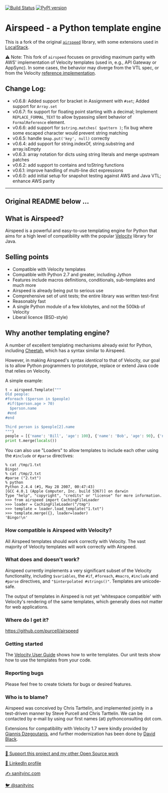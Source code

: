 [![Build Status](https://github.com/localstack/airspeed/actions/workflows/main.yml/badge.svg)](https://github.com/localstack/airspeed/actions)
[![PyPI version](https://img.shields.io/pypi/v/airspeed-ext.svg)](https://pypi.org/project/airspeed-ext/)

# Airspeed - a Python template engine

This is a fork of the original [`airspeed`](https://github.com/purcell/airspeed) library, with some extensions used in [LocalStack](https://github.com/localstack/localstack).

⚠️ Note: This fork of `airspeed` focuses on providing maximum parity with AWS' implementation of Velocity templates (used in, e.g., API Gateway or AppSync). In some cases, the behavior may diverge from the VTL spec, or from the Velocity [reference implementation](https://velocity.apache.org/download.cgi).

## Change Log:
* v0.6.8: Added support for bracket in Assignment with `#set`; Added support for `Array.set`
* v0.6.7: fix support for floating point starting with a decimal; Implement `REPLACE_FORMAL_TEXT` to allow bypassing silent behavior of `FormalReference` element.
* v0.6.6: add support for `$string.matches( $pattern )`; fix bug where some escaped character would prevent string matching
* v0.6.5: handle `$map.put('key', null)` correctly
* v0.6.4: add support for string.indexOf, string.substring and array.isEmpty
* v0.6.3: array notation for dicts using string literals and merge upstream patches
* v0.6.2: add support to contains and toString functions
* v0.6.1: improve handling of multi-line dict expressions
* v0.6.0: add initial setup for snapshot testing against AWS and Java VTL; enhance AWS parity

---
Original README below ...
---

## What is Airspeed?

Airspeed is a powerful and easy-to-use templating engine for Python
that aims for a high level of compatibility with the popular
[Velocity](http://velocity.apache.org/engine/devel/user-guide.html)
library for Java.

## Selling points

* Compatible with Velocity templates
* Compatible with Python 2.7 and greater, including Jython
* Features include macros definitions, conditionals, sub-templates and much more
* Airspeed is already being put to serious use
* Comprehensive set of unit tests; the entire library was written test-first
* Reasonably fast
* A single Python module of a few kilobytes, and not the 500kb of Velocity
* Liberal licence (BSD-style)

## Why another templating engine?

A number of excellent templating mechanisms already exist for Python,
including [Cheetah](http://www.cheetahtemplate.org/), which has a
syntax similar to Airspeed.

However, in making Airspeed's syntax *identical* to that of Velocity,
our goal is to allow Python programmers to prototype, replace or
extend Java code that relies on Velocity.

A simple example:

```python
t = airspeed.Template("""
Old people:
#foreach ($person in $people)
 #if($person.age > 70)
  $person.name
 #end
#end

Third person is $people[2].name
""")
people = [{'name': 'Bill', 'age': 100}, {'name': 'Bob', 'age': 90}, {'name': 'Mark', 'age': 25}]
print t.merge(locals())
```

You can also use "Loaders" to allow templates to include each other using the `#include` or `#parse` directives:

```
% cat /tmp/1.txt
Bingo!
% cat /tmp/2.txt
#parse ("2.txt")
% python
Python 2.4.4 (#1, May 28 2007, 00:47:43)
[GCC 4.0.1 (Apple Computer, Inc. build 5367)] on darwin
Type "help", "copyright", "credits" or "license" for more information.
>>> from airspeed import CachingFileLoader
>>> loader = CachingFileLoader("/tmp")
>>> template = loader.load_template("1.txt")
>>> template.merge({}, loader=loader)
'Bingo!\n'
```

### How compatible is Airspeed with Velocity?

All Airspeed templates should work correctly with Velocity. The vast
majority of Velocity templates will work correctly with Airspeed.

### What does and doesn't work?

Airspeed currently implements a very significant subset of the
Velocity functionality, including `$variables`, the `#if`, `#foreach`,
`#macro`, `#include` and `#parse` directives, and `"$interpolated #strings()"`. Templates are unicode-safe.

The output of templates in Airspeed is not yet 'whitespace compatible'
with Velocity's rendering of the same templates, which generally does
not matter for web applications.

### Where do I get it?

https://github.com/purcell/airspeed

### Getting started

The
[Velocity User Guide](http://velocity.apache.org/engine/releases/velocity-1.7/user-guide.html)
shows how to write templates.  Our unit tests show how to use the
templates from your code.

### Reporting bugs

Please feel free to create tickets for bugs or desired features.

### Who is to blame?

Airspeed was conceived by Chris Tarttelin, and implemented jointly in
a test-driven manner by Steve Purcell and Chris Tarttelin. We can be
contacted by e-mail by using our first names (at) pythonconsulting dot
com.

Extensions for compatibility with Velocity 1.7 were kindly provided by
[Giannis Dzegoutanis](https://github.com/erasmospunk), and further modernization
has been done by [David Black](https://github.com/dbaxa/).

<hr>

[💝 Support this project and my other Open Source work](https://www.patreon.com/sanityinc)

[💼 LinkedIn profile](https://uk.linkedin.com/in/stevepurcell)

[✍ sanityinc.com](http://www.sanityinc.com/)

[🐦 @sanityinc](https://twitter.com/sanityinc)
